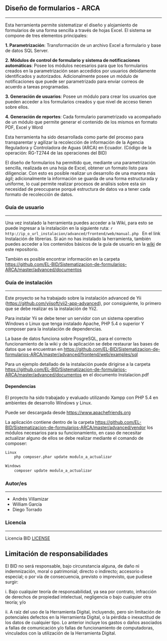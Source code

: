 
## Diseño de formularios - ARCA
---
Esta herramienta permite sistematizar el diseño y alojamiento de formularios de una forma sencilla a través de hojas Excel. El sistema se compone de tres elementos principales:

**1. Parametrización**: Transformación de un archivo Excel a formulario y base de datos SQL Server.

**2. Módulos de control de formulario y sistema de notificaciones automáticas**: Posee los módulos necesarios para que los formularios creados en la parametrización sean accedidos por usuarios debidamente identificados y autorizados. Adicionalmente posee un módulo de notificaciones que puede ser parametrizado para enviar correos de acuerdo a tareas programadas.

**3. Generación de usuarios**: Posee un módulo para crear los usuarios que pueden acceder a los formularios creados y que nivel de acceso tienen sobre ellos.

**4. Generación de reportes**: Cada formulario parametrizado va acompañado de un módulo que permite generar el contenido de los mismos en formato PDF, Excel y Word

Esta herramienta ha sido desarrollada como parte del proceso para transparentar y agilizar la recolección de información de la Agencia Reguladora y Controladora de Aguas (ARCA) en Ecuador. (Código de la operación: RG-T2744 de las operaciones del BID)

El diseño de formularios ha permitido que, mediante una parametrización sencilla, realizada en una hoja de Excel, obtener un formato listo para diligenciar. Con esto es posible realizar un desarrollo de una manera más ágil; adicionalmente la información se guarda de una forma estructurada y uniforme, lo cual permite realizar procesos de análisis sobre esta sin necesidad de preocuparse porqué estructura de datos va a tener cada formato de recolección de datos.

### Guía de usuario
---
Una vez instalado la herramienta puedes acceder a la Wiki, para esto se puede ingresar a la instalación en la siguiente ruta:
				```r
				http://ip_o_url_instalacion/advanced/frontend/web/manual.php
				```
En el link Instalación de librerias.
Si aún no has instalado la herramienta, también puedes acceder a los contenidos básicos de la guía de usuario en la [wiki](https://github.com/EL-BID/Sistematizacion-de-formularios-ARCA/wiki) de este repositorio.

También es posible encontrar información en la carpeta https://github.com/EL-BID/Sistematizacion-de-formularios-ARCA/master/advanced/documentos 	

### Guía de instalación
---
Este proyecto se ha trabajado sobre la instalación advanced de Yii (https://github.com/yiisoft/yii2-app-advanced), por consiguiente, lo primero que se debe realizar es la instalación de Yii2.

Para instalar Yii se debe tener un servidor con un sistema operativo Windows o Linux que tenga instalado Apache, PHP 5.4 o superior Y composer para la instalación de dependencias.	

La base de datos funciona sobre PosgreSQL, para el correcto funcionamiento de la wiki y de la aplicación se debe restaurar las bases de datos que se encuentran en https://github.com/EL-BID/Sistematizacion-de-formularios-ARCA/master/advanced/frontend/web/examples/sql

Para un ejemplo detallado de la instalación puede dirigirse a la carpeta https://github.com/EL-BID/Sistematizacion-de-formularios-ARCA/master/advanced/documentos en el documento Instalacion.pdf 	

#### Dependencias
El proyecto ha sido trabajado y evaluado utilizando Xampp con PHP 5.4 en ambientes de desarrollo Windows y Linux.

Puede ser descargada desde https://www.apachefriends.org

La aplicación contiene dentro de la carpeta https://github.com/EL-BID/Sistematizacion-de-formularios-ARCA/master/advanced/vendor los módulos necesarios para su funcionamiento, en caso de necesitar actualizar alguno de ellos se debe realizar mediante el comando de composer:

```r
Linux
	php composer.phar update modulo_a_actualizar

Windows
	composer update modulo_a_actualizar
```

### Autor/es 
---
- Andrés Villamizar
- William García
- Diego Torrado

### Licencia 
---
Licencia BID [LICENSE](https://github.com/EL-BID/Sistematizacion-de-formularios-ARCA/master/Licencia.md)

## Limitación de responsabilidades

El BID no será responsable, bajo circunstancia alguna, de daño ni indemnización, moral o patrimonial; directo o indirecto; accesorio o especial; o por vía de consecuencia, previsto o imprevisto, que pudiese surgir:

i. Bajo cualquier teoría de responsabilidad, ya sea por contrato, infracción de derechos de propiedad intelectual, negligencia o bajo cualquier otra teoría; y/o

ii. A raíz del uso de la Herramienta Digital, incluyendo, pero sin limitación de potenciales defectos en la Herramienta Digital, o la pérdida o inexactitud de los datos de cualquier tipo. Lo anterior incluye los gastos o daños asociados a fallas de comunicación y/o fallas de funcionamiento de computadoras, vinculados con la utilización de la Herramienta Digital.

